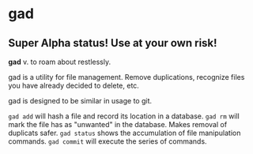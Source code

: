 # gad

## Super Alpha status! Use at your own risk!

**gad** v. to roam about restlessly.

gad is a utility for file management. Remove duplications, recognize files you have already decided to delete, etc.

gad is designed to be similar in usage to git.

`gad add` will hash a file and record its location in a database.
`gad rm` will mark the file has as "unwanted" in the database. Makes removal of duplicats safer.
`gad status` shows the accumulation of file manipulation commands.
`gad commit` will execute the series of commands.
